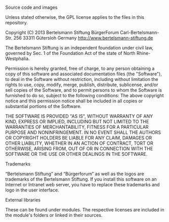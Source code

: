 Source code and images

Unless stated otherwise, the GPL license applies to the files in this repository.

Copyright (C) 2013 Bertelsmann Stiftung
BürgerForum
Carl-Bertelsmann-Str. 256
33311 Gütersloh
Germany
http://www.bertelsmann-stiftung.de

The Bertelsmann Stiftung is an independent foundation under civil law, governed by Sec. 1 of the Foundation Act of the state of North Rhine-Westphalia.

Permission is hereby granted, free of charge, to any person obtaining a copy of this software and associated documentation files (the "Software"), to deal in the Software without restriction, including without limitation the rights to use, copy, modify, merge, publish, distribute, sublicense, and/or sell copies of the Software, and to permit persons to whom the Software is furnished to do so, subject to the following conditions:
The above copyright notice and this permission notice shall be included in all copies or substantial portions of the Software.

THE SOFTWARE IS PROVIDED "AS IS", WITHOUT WARRANTY OF ANY KIND, EXPRESS OR IMPLIED, INCLUDING BUT NOT LIMITED TO THE WARRANTIES OF MERCHANTABILITY, FITNESS FOR A PARTICULAR PURPOSE AND NONINFRINGEMENT. IN NO EVENT SHALL THE AUTHORS OR COPYRIGHT HOLDERS BE LIABLE FOR ANY CLAIM, DAMAGES OR OTHER LIABILITY, WHETHER IN AN ACTION OF CONTRACT, TORT OR OTHERWISE, ARISING FROM, OUT OF OR IN CONNECTION WITH THE SOFTWARE OR THE USE OR OTHER DEALINGS IN THE SOFTWARE.

Trademarks

“Bertelsmann Stiftung” and “Bürgerforum” as well as the logos are trademarks of the Bertelsmann Stiftung. If you install this software on an Internet or Intranet web server, you have to replace these trademarks and logo in the user interface.

External libraries

These can be found under modules. The respective licenses are included in the module's folders or linked in their sources.





